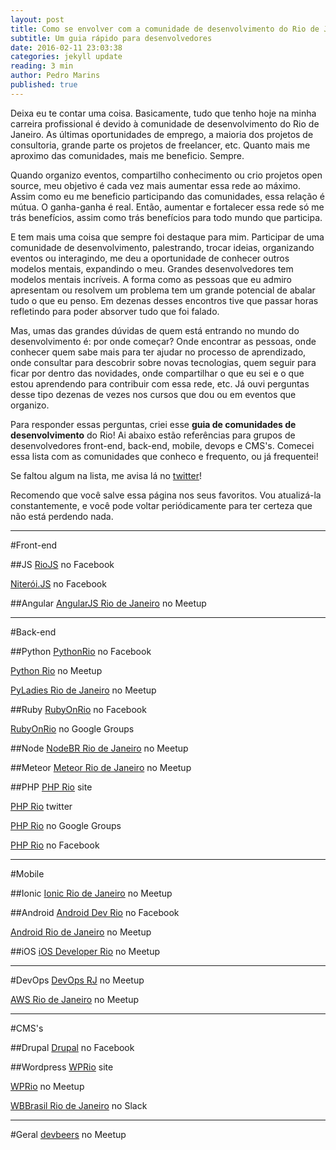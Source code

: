 ```yaml
---
layout: post
title: Como se envolver com a comunidade de desenvolvimento do Rio de Janeiro
subtitle: Um guia rápido para desenvolvedores
date: 2016-02-11 23:03:38
categories: jekyll update
reading: 3 min
author: Pedro Marins
published: true
---
```


Deixa eu te contar uma coisa. Basicamente, tudo que tenho hoje na minha carreira profissional é devido à comunidade de desenvolvimento do Rio de Janeiro. As últimas oportunidades de emprego, a maioria dos projetos de consultoria, grande parte os projetos de freelancer, etc. Quanto mais me aproximo das comunidades, mais me beneficio. Sempre.

Quando organizo eventos, compartilho conhecimento ou crio projetos open source, meu objetivo é cada vez mais aumentar essa rede ao máximo. Assim como eu me beneficio participando das comunidades, essa relação é mútua. O ganha-ganha é real. Então, aumentar e fortalecer essa rede só me trás benefícios, assim como trás benefícios para todo mundo que participa.

E tem mais uma coisa que sempre foi destaque para mim. Participar de uma comunidade de desenvolvimento, palestrando, trocar ideias, organizando eventos ou interagindo, me deu a oportunidade de conhecer outros modelos mentais, expandindo o meu. Grandes desenvolvedores tem modelos mentais incríveis. A forma como as pessoas que eu admiro apresentam ou resolvem um problema tem um grande potencial de abalar tudo o que eu penso. Em dezenas desses encontros tive que passar horas refletindo para poder absorver tudo que foi falado.

Mas, umas das grandes dúvidas de quem está entrando no mundo do desenvolvimento é: por onde começar? Onde encontrar as pessoas, onde conhecer quem sabe mais para ter ajudar no processo de aprendizado, onde consultar para descobrir sobre novas tecnologias, quem seguir para ficar por dentro das novidades, onde compartilhar o que eu sei e o que estou aprendendo para contribuir com essa rede, etc. Já ouvi perguntas desse tipo dezenas de vezes nos cursos que dou ou em eventos que organizo.

Para responder essas perguntas, criei esse **guia de comunidades de desenvolvimento** do Rio! Ai abaixo estão referências para grupos de desenvolvedores front-end, back-end, mobile, devops e CMS's. Comecei essa lista com as comunidades que conheco e frequento, ou já frequentei!

Se faltou algum na lista, me avisa lá no <a href="http://twitter.com/pedromarins">twitter</a>! 

Recomendo que você salve essa página nos seus favoritos. Vou atualizá-la constantemente, e você pode voltar periódicamente para ter certeza que não está perdendo nada.

-------

#Front-end

##JS
[RioJS](https://www.facebook.com/groups/riojs/) no Facebook

[Niterói.JS](https://www.facebook.com/groups/1495763027368240/) no Facebook

##Angular
[AngularJS Rio de Janeiro](http://www.meetup.com/pt-BR/angularjsrio/) no Meetup


-------

#Back-end

##Python
[PythonRio](https://www.facebook.com/pythonrio) no Facebook

[Python Rio](http://www.meetup.com/pt-BR/Python-Rio/) no Meetup

[PyLadies Rio de Janeiro](http://www.meetup.com/pt-BR/Meetup-PyLadies-Rio-de-Janeiro/) no Meetup

##Ruby
[RubyOnRio](https://www.facebook.com/groups/rubyonrio) no Facebook

[RubyOnRio](https://groups.google.com/forum/#!forum/rubyonrio) no Google Groups

##Node
[NodeBR Rio de Janeiro](http://www.meetup.com/pt-BR/NodeBR-Rio-de-Janeiro/) no Meetup

##Meteor
[Meteor Rio de Janeiro](http://www.meetup.com/pt-BR/Meteor-Rio-de-Janeiro/) no Meetup

##PHP
[PHP Rio](phprio.org) site

[PHP Rio](twitter.com/phprio) twitter

[PHP Rio](http://groups.google.com/group/phprio-org) no Google Groups

[PHP Rio](https://web.facebook.com/PHPRio-160383237381004/) no Facebook

-------

#Mobile

##Ionic
[Ionic Rio de Janeiro](http://www.meetup.com/pt-BR/Ionic-Rio-de-Janeiro/) no Meetup

##Android
[Android Dev Rio](https://www.facebook.com/groups/AndroidDevRio/) no Facebook

[Android Rio de Janeiro](http://www.meetup.com/pt-BR/android-meetup-rj/) no Meetup


##iOS
[iOS Developer Rio](http://www.meetup.com/pt-BR/iOS-Developer-Meetup-Rio/) no Meetup

-------

#DevOps
[DevOps RJ](http://www.meetup.com/pt-BR/DevOps-RJ/) no Meetup

[AWS Rio de Janeiro](http://www.meetup.com/pt-BR/AWS-Meetup-Rio-de-Janeiro/) no Meetup

-------

#CMS's

##Drupal
[Drupal](https://www.facebook.com/groups/riojs/) no Facebook

##Wordpress
[WPRio](http://wprio.org/) site

[WPRio](http://www.meetup.com/pt-BR/wp-rio/) no Meetup

[WBBrasil Rio de Janeiro](https://wpbrasil.slack.com/?redir=%2Fmessages%2Friodejaneiro%2F) no Slack

-------

#Geral
[devbeers](http://www.meetup.com/pt-BR/devbeers-Rio-de-Janeiro/) no Meetup


